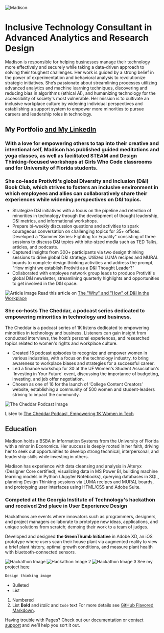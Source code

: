 ![Madison](https://media-exp1.licdn.com/dms/image/C4D03AQH_8L0xbIV7JA/profile-displayphoto-shrink_400_400/0?e=1603324800&v=beta&t=vnxrgk6Z29lIsh2x8NHfng1CaKgwHodH4mg8j22wWAw)

# Inclusive Technology Consultant in Advanced Analytics and Research Design

Madison is responsible for helping businesses manage their technology more effectively and securely while taking a data-driven approach to solving their toughest challenges. Her work is guided by a strong belief in the power of experimentation and behavioral analysis to revolutionize strategic initiatives. She’s passionate about streamlining processes utilizing advanced analytics and machine learning techniques, discovering and reducing bias in algorithms (ethical AI), and humanizing technology for the accessibility of society's most vulnerable. Her mission is to cultivate an inclusive workplace culture by widening individual perspectives and establishing a support system to empower more minorities to pursue careers and leadership roles in technology.

## My Portfolio [and My LinkedIn](https://linked.com/in/bymaisonross)

### With a love for empowering others to tap into their creative and intentional self, Madison has published guided meditations and yoga classes, as well as facilitated STEAM and Design Thinking-focused workshops at Girls Who Code classrooms and for University of Florida students.

### She co-leads Protiviti's global Diversity and Inclusion (D&I) Book Club, which strives to fosters an inclusive environment in which employees and allies can collaboratively share their experiences while widening perspectives on D&I topics.

- Strategize D&I initiatives with a focus on the pipeline and retention of minorities in technology through the development of thought leadership, D&I metrics, and informational workshops.
- Prepare bi-weekly discussion questions and activities to spark courageous conversation on challenging topics for 35+ offices. Developed a "Summer Series: Fighting for Equality" consisting of three sessions to discuss D&I topics with bite-sized media such as TED Talks, articles, and podcasts.
- Captured insights from 300+ participants via two design thinking sessions to drive global D&I strategy. Utilized LUMA recipes and MURAL boards to complete design thinking activities and address the prompt, "How might we establish Protiviti as a D&I Thought Leader?"
- Collaborated with employee network group leads to produce Protiviti's global D&I newsletter, streamlining quarterly highlights and opportunities to get involved in the D&I space.

![Article Image](https://media-exp1.licdn.com/dms/image/sync/C4D12AQHr8YGLT7pjNw/article-cover_image-shrink_600_2000/0?e=1603324800&v=beta&t=Me5w0HXisqtm2Ce5CvflcReHwIp7HOin8BcJ_Jq7ZWc)
Read this article on [The "Why" and "How" of D&I in the Workplace](https://www.linkedin.com/in/bymadisonross/detail/treasury/position:1633983392/?entityUrn=urn%3Ali%3Afsd_profileTreasuryMedia%3A(ACoAABqLla8BXQ07EdfM8wpnh_gfOq34txTRN_A%2C1592499924692)&section=position%3A1633983392&treasuryCount=2)

### She co-hosts The Cheddar, a podcast series dedicated to empowering minorities in technology and business.

The Cheddar is a podcast series of 1K listens dedicated to empowering minorities in technology and business. Listeners can gain insight from conducted interviews, the host’s personal experiences, and researched topics related to women's rights and workplace culture.

- Created 15 podcast episodes to recognize and empower women in various industries, with a focus on the technology industry, to bring awareness to workplace biases and strategies for a successful career.
- Led a finance workshop for 30 at the UF Women's Student Association's 'Investing in Your Future' event, discussing the importance of budgeting, investing, and job offer negotiation.
- Chosen as one of 16 for the launch of ‘College Content Creators’ website, establishing a community of 500 women and student-leaders striving to impact the community.

![The Cheddar Podcast Image](https://s3-us-west-2.amazonaws.com/anchor-generated-image-bank/production/podcast_uploaded400/297428/297428-1522355647290-6199a63be63ac.jpg)

Listen to [The Cheddar Podcast, Empowering 1K Women in Tech](https://anchor.fm/the-cheddar)

## Education

Madison holds a BSBA in Information Systems from the University of Florida with a minor in Economics. Her success is deeply rooted in her faith, driving her to seek out opportunities to develop strong technical, interpersonal, and leadership skills while investing in others.

Madison has experience with data cleansing and analysis in Alteryx (Designer Core certified), visualizing data in MS Power BI, building machine learning models in Python (Jupyter Notebooks), querying databases in SQL, planning Design Thinking sessions via LUMA recipes and MURAL boards, and prototyping user interfaces using HTML/CSS and Adobe Suite.

### Competed at the Georgia Institute of Technology's hackathon and received 2nd place in User Experience Design
Hackathons are events where innovators such as programmers, designers, and project managers collaborate to prototype new ideas, applications, and unique solutions from scratch; demoing their work to a team of judges.

Developed and designed **the GreenThumb Initiative** in Adobe XD, an iOS prototype where users scan their house plant via augmented reality to view a brief plant history, optimal growth conditions, and measure plant health with bluetooth-connected sensors.

![Hackathon Image](https://challengepost-s3-challengepost.netdna-ssl.com/photos/production/software_photos/000/699/017/datas/gallery.jpg) ![Hackathon Image 2](https://challengepost-s3-challengepost.netdna-ssl.com/photos/production/software_photos/000/698/998/datas/gallery.jpg) ![Hackathon Image 3](https://challengepost-s3-challengepost.netdna-ssl.com/photos/production/software_photos/000/698/997/datas/gallery.jpg)
See my project [here](https://devpost.com/software/green-thumb-initiative-h0aeo4)

```markdown
Design thinking image
```


- Bulleted
- List
1. Numbered
2. List
**Bold** and _Italic_ and `Code` text
For more details see [GitHub Flavored Markdown](https://guides.github.com/features/mastering-markdown/).

Having trouble with Pages? Check out our [documentation](https://docs.github.com/categories/github-pages-basics/) or [contact support](https://github.com/contact) and we’ll help you sort it out.
